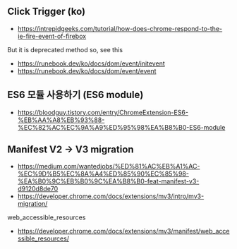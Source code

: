 ## Click Trigger (ko)

- https://intrepidgeeks.com/tutorial/how-does-chrome-respond-to-the-ie-fire-event-of-firebox

But it is deprecated method so, see this

- https://runebook.dev/ko/docs/dom/event/initevent
- https://runebook.dev/ko/docs/dom/event/event

## ES6 모듈 사용하기 (ES6 module)

- https://bloodguy.tistory.com/entry/ChromeExtension-ES6-%EB%AA%A8%EB%93%88-%EC%82%AC%EC%9A%A9%ED%95%98%EA%B8%B0-ES6-module

## Manifest V2 -> V3 migration

- https://medium.com/wantedjobs/%ED%81%AC%EB%A1%AC-%EC%9D%B5%EC%8A%A4%ED%85%90%EC%85%98-%EA%B0%9C%EB%B0%9C%EA%B8%B0-feat-manifest-v3-d9120d8de70
- https://developer.chrome.com/docs/extensions/mv3/intro/mv3-migration/

web_accessible_resources

- https://developer.chrome.com/docs/extensions/mv3/manifest/web_accessible_resources/
